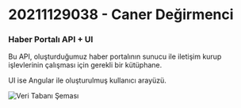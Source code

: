 # 20211129038 - Caner Değirmenci
### Haber Portalı API + UI

Bu API, oluşturduğumuz haber portalının sunucu ile iletişim kurup işlevlerinin çalışması için gerekli bir kütüphane.

UI ise Angular ile oluşturulmuş kullanıcı arayüzü.

![Veri Tabanı Şeması](https://user-images.githubusercontent.com/122550784/236807036-5b5e8146-386a-4870-b2b9-05eecc22c789.png)
